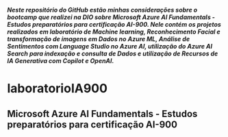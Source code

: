 ***Neste repositório do GitHub estão minhas considerações sobre o bootcamp que realizei na DIO sobre Microsoft Azure AI Fundamentals - Estudos preparatórios para certificação AI-900. Nele contém os projetos realizados em laboratório de Machine learning, Reconhecimento Facial e transformação de imagens em Dados no Azure ML, Análise de Sentimentos com Language Studio no Azure AI, utilização do Azure AI Search para indexação e consulta de Dados e utilização de Recursos de IA Generativa com Copilot e OpenAI.***


# laboratorioIA900

## Microsoft Azure AI Fundamentals - Estudos preparatórios para certificação AI-900
